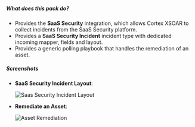 
##### What does this pack do?
- Provides the **SaaS Security** integration, which allows Cortex XSOAR to collect incidents from the SaaS Security platform. 
- Provides a **SaaS Security Incident** incident type with dedicated incoming mapper, fields and layout.
- Provides a generic polling playbook that handles the remediation of an asset.

##### Screenshots

- **SaaS Security Incident Layout**: 

    ![Saas Security Incident Layout](../../doc_files/Sass_Security_layout.png/n)


- **Remediate an Asset**:

    ![Asset Remediation](../../doc_files/Saas_Security_-_Remediate_an_asset.png/n)

